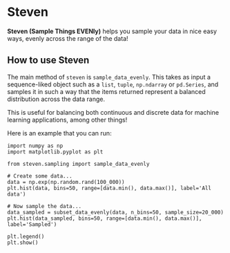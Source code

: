 # Steven

**Steven (Sample Things EVENly)** helps you sample your data in nice easy ways, evenly across the range of the data!

## How to use Steven

The main method of `steven` is `sample_data_evenly`. This takes as input a sequence-liked object such as a `list`, `tuple`, `np.ndarray` or `pd.Series`, and samples it in such a way that the items returned represent a balanced distribution across the data range.

This is useful for balancing both continuous and discrete data for machine learning applications, among other things!

Here is an example that you can run:
```
import numpy as np
import matplotlib.pyplot as plt

from steven.sampling import sample_data_evenly

# Create some data...
data = np.exp(np.random.rand(100_000))
plt.hist(data, bins=50, range=[data.min(), data.max()], label='All data')

# Now sample the data...
data_sampled = subset_data_evenly(data, n_bins=50, sample_size=20_000)
plt.hist(data_sampled, bins=50, range=[data.min(), data.max()], label='Sampled')

plt.legend()
plt.show()
```

